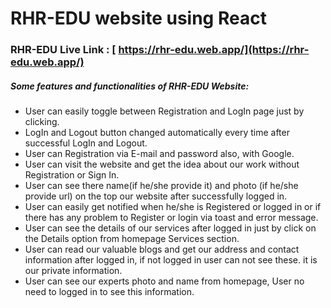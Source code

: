 # RHR-EDU website using React

### RHR-EDU Live Link : [ https://rhr-edu.web.app/](https://rhr-edu.web.app/)

##### Some features and functionalities of RHR-EDU Website:

- User can easily toggle between Registration and LogIn page just by clicking.
- LogIn and Logout button changed automatically every time after successful LogIn and Logout.
- User can Registration via E-mail and password also, with Google.
- User can visit the website and get the idea about our work without Registration or Sign In.
- User can see there name(if he/she provide it) and photo (if he/she provide url) on the top our website after successfully logged in.
- User can easily get notified when he/she is Registered or logged in or if there has any problem to Register or login via toast and error message.
- User can see the details of our services after logged in just by click on the Details option from homepage Services section.
- User can read our valuable blogs and get our address and contact information after logged in, if not logged in user can not see these. it is our private information.
- User can see our experts photo and name from homepage, User no need to logged in to see this information.
